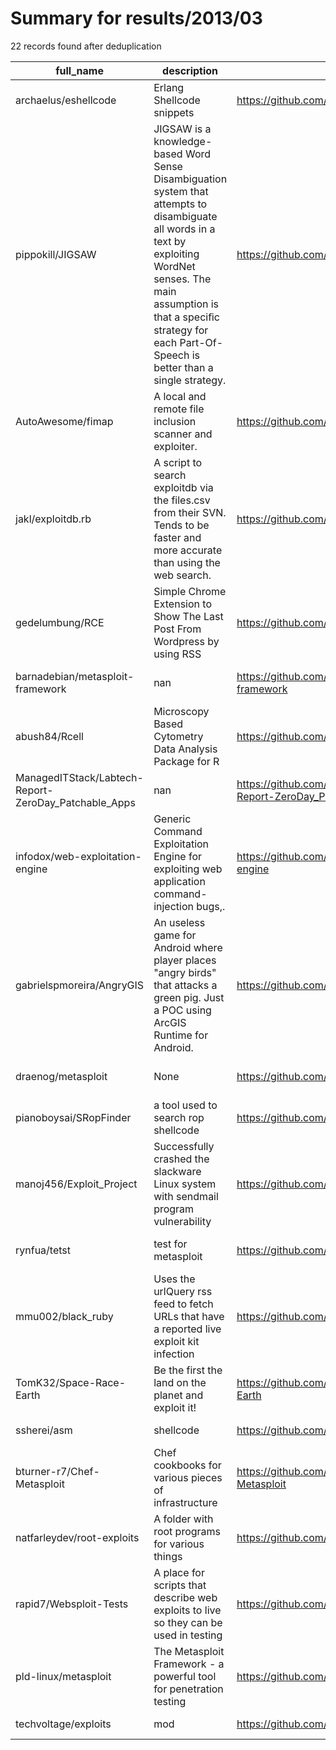 
# Summary for results/2013/03
    
22 records found after deduplication

| full_name | description | html_url | matched_list | matched_count | pushed_at | size | stargazers_count | language | forks_count | vul_ids |
|------------------------------------------------------|-------------------------------------------------------------------------------------------------------------------------------------------------------------------------------------------------------------------------------------------------------|-------------------------------------------------------------------------|----------------------------------|-----------------|---------------------------|--------|--------------------|------------|---------------|-----------|
| archaelus/eshellcode | Erlang Shellcode snippets | https://github.com/archaelus/eshellcode | ['shellcode'] | 1 | 2013-03-27 00:06:30+00:00 | 202 | 46 | Erlang | 7 | [] |
| pippokill/JIGSAW | JIGSAW is a knowledge-based Word Sense Disambiguation system that attempts to disambiguate all words in a text by exploiting WordNet senses. The main assumption is that a speciﬁc strategy for each Part-Of-Speech is better than a single strategy. | https://github.com/pippokill/JIGSAW | ['exploit'] | 1 | 2013-03-25 14:31:37+00:00 | 9370 | 11 | Java | 5 | [] |
| AutoAwesome/fimap | A local and remote file inclusion scanner and exploiter. | https://github.com/AutoAwesome/fimap | ['exploit'] | 1 | 2013-03-31 11:36:21+00:00 | 112 | 0 | nan | 0 | [] |
| jakl/exploitdb.rb | A script to search exploitdb via the files.csv from their SVN. Tends to be faster and more accurate than using the web search. | https://github.com/jakl/exploitdb.rb | ['exploit'] | 1 | 2013-03-28 22:35:45+00:00 | 124 | 2 | Ruby | 0 | [] |
| gedelumbung/RCE | Simple Chrome Extension to Show The Last Post From Wordpress by using RSS | https://github.com/gedelumbung/RCE | ['rce'] | 1 | 2013-03-27 21:10:55+00:00 | 215 | 1 | nan | 3 | [] |
| barnadebian/metasploit-framework | nan | https://github.com/barnadebian/metasploit-framework | ['metasploit module OR payload'] | 1 | 2013-03-22 04:52:02+00:00 | 112 | 1 | nan | 0 | [] |
| abush84/Rcell | Microscopy Based Cytometry Data Analysis Package for R | https://github.com/abush84/Rcell | ['rce'] | 1 | 2013-03-21 17:20:29+00:00 | 3608 | 0 | nan | 0 | [] |
| ManagedITStack/Labtech-Report-ZeroDay_Patchable_Apps | nan | https://github.com/ManagedITStack/Labtech-Report-ZeroDay_Patchable_Apps | ['zeroday'] | 1 | 2013-03-19 20:35:54+00:00 | 56 | 0 | nan | 0 | [] |
| infodox/web-exploitation-engine | Generic Command Exploitation Engine for exploiting web application command-injection bugs,. | https://github.com/infodox/web-exploitation-engine | ['command injection', 'exploit'] | 2 | 2013-03-18 00:37:21+00:00 | 105 | 31 | Python | 21 | [] |
| gabrielspmoreira/AngryGIS | An useless game for Android where player places "angry birds" that attacks a green pig. Just a POC using ArcGIS Runtime for Android. | https://github.com/gabrielspmoreira/AngryGIS | ['attack poc'] | 1 | 2013-03-17 20:34:43+00:00 | 14244 | 3 | Java | 0 | [] |
| draenog/metasploit | None | https://github.com/draenog/metasploit | ['metasploit module OR payload'] | 1 | 2013-03-15 18:17:45+00:00 | 136 | 0 | nan | 0 | [] |
| pianoboysai/SRopFinder | a tool used to search rop shellcode | https://github.com/pianoboysai/SRopFinder | ['shellcode'] | 1 | 2013-03-18 06:23:44+00:00 | 108 | 2 | Python | 1 | [] |
| manoj456/Exploit_Project | Successfully crashed the slackware Linux system with sendmail program vulnerability | https://github.com/manoj456/Exploit_Project | ['exploit'] | 1 | 2013-03-05 03:16:52+00:00 | 104 | 0 | C | 0 | [] |
| rynfua/tetst | test for metasploit | https://github.com/rynfua/tetst | ['metasploit module OR payload'] | 1 | 2013-03-04 05:19:24+00:00 | 108 | 0 | nan | 0 | [] |
| mmu002/black_ruby | Uses the urlQuery rss feed to fetch URLs that have a reported live exploit kit infection | https://github.com/mmu002/black_ruby | ['exploit'] | 1 | 2013-03-03 18:50:37+00:00 | 112 | 0 | Ruby | 0 | [] |
| TomK32/Space-Race-Earth | Be the first the land on the planet and exploit it! | https://github.com/TomK32/Space-Race-Earth | ['exploit'] | 1 | 2013-03-01 06:15:12+00:00 | 1917 | 0 | Lua | 1 | [] |
| ssherei/asm | shellcode | https://github.com/ssherei/asm | ['shellcode'] | 1 | 2013-03-19 12:17:46+00:00 | 156 | 9 | Assembly | 6 | [] |
| bturner-r7/Chef-Metasploit | Chef cookbooks for various pieces of infrastructure | https://github.com/bturner-r7/Chef-Metasploit | ['metasploit module OR payload'] | 1 | 2013-03-12 03:30:51+00:00 | 53183 | 1 | Ruby | 18 | [] |
| natfarleydev/root-exploits | A folder with root programs for various things | https://github.com/natfarleydev/root-exploits | ['exploit'] | 1 | 2013-03-08 22:04:37+00:00 | 1587 | 0 | C++ | 2 | [] |
| rapid7/Websploit-Tests | A place for scripts that describe web exploits to live so they can be used in testing | https://github.com/rapid7/Websploit-Tests | ['exploit'] | 1 | 2013-03-11 19:47:11+00:00 | 136 | 17 | PHP | 9 | [] |
| pld-linux/metasploit | The Metasploit Framework - a powerful tool for penetration testing | https://github.com/pld-linux/metasploit | ['metasploit module OR payload'] | 1 | 2013-03-15 23:30:06+00:00 | 128 | 1 | nan | 0 | [] |
| techvoltage/exploits | mod | https://github.com/techvoltage/exploits | ['exploit'] | 1 | 2013-03-26 04:39:31+00:00 | 1184 | 0 | nan | 0 | [] |
